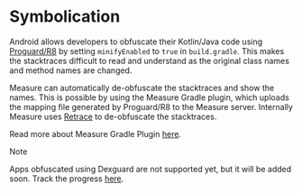 # Symbolication

Android allows developers to obfuscate their Kotlin/Java code
using [Proguard/R8](https://developer.android.com/build/shrink-code) by setting `minifyEnabled` to `true`
in `build.gradle`. This makes the stacktraces difficult to read and understand as the original class names and method
names are changed.

Measure can automatically de-obfuscate the stacktraces and show the names. This is possible by
using the Measure Gradle plugin, which uploads the mapping file generated by Proguard/R8 to the Measure server.
Internally Measure uses [Retrace](https://developer.android.com/tools/retrace) to de-obfuscate the stacktraces.

Read more about Measure Gradle Plugin [here](../../measure-android-gradle/README.md#upload-mapping-files).

> [!NOTE]  
> Apps obfuscated using Dexguard are not supported yet, but it will be added soon. Track the
> progress [here](https://github.com/measure-sh/measure/issues/549).

